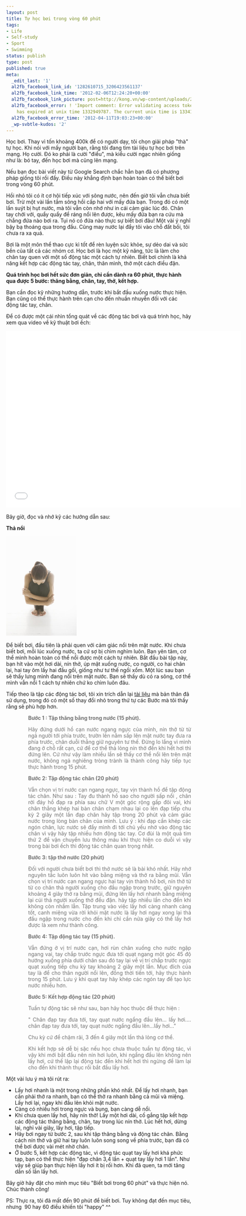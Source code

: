 ```yaml
---
layout: post
title: Tự học bơi trong vòng 60 phút
tags:
- Life
- Self-study
- Sport
- Swimming
status: publish
type: post
published: true
meta:
  _edit_last: '1'
  al2fb_facebook_link_id: '1282610715_3206423561137'
  al2fb_facebook_link_time: '2012-02-06T12:24:20+00:00'
  al2fb_facebook_link_picture: post=http://kong.vn/wp-content/uploads/2012/02/ngoi-xom.jpg
  al2fb_facebook_error: ! 'Import comment: Error validating access token: Session
    has expired at unix time 1332949787. The current unix time is 1334171003.'
  al2fb_facebook_error_time: '2012-04-11T19:03:23+00:00'
  _wp-svbtle-kudos: '2'
---
```

Học bơi. Thay vì tốn khoảng 400k để có người dạy, tôi chọn giải pháp "thà" tự học. Khi nói với mấy người bạn, rằng tôi đang tìm tài liệu tự học bơi trên mạng. Họ cười. Đó ko phải là cười "điểu", mà kiểu cười ngạc nhiên giống như là: bó tay, đến học bơi mà cũng lên mạng.

Nếu bạn đọc bài viết này từ Google Search chắc hẳn bạn đã có phương pháp giống tôi rồi đấy. Điều này khẳng định bạn hoàn toàn có thể biết bơi trong vòng 60 phút.

Hồi nhỏ tôi có ít cơ hội tiếp xúc với sông nước, nên đến giờ tôi vẫn chưa biết bơi. Trừ một vài lần tắm sông hồi cấp hai với mấy đứa bạn. Trong đó có một lần suýt bị hụt nước, mà tôi vẫn còn nhớ như in cái cảm giác lúc đó. Chân tay chới với, quẩy quẩy để ráng nổi lên được, kêu mấy đứa bạn ra cứu mà chẳng đứa nào bơi ra. Tụi nó có đứa nào thực sự biết bơi đâu! Một vài ý nghĩ bậy bạ thoáng qua trong đầu. Cũng may nước lại đẩy tôi vào chỗ đất bồi, tôi chưa ra xa quá.

Bơi là một môn thể thao cực kì tốt để rèn luyện sức khỏe, sự dẻo dai và sức bền của tất cả các nhóm cơ. Học bơi là học một kỹ năng, tức là làm cho chân tay quen với một số động tác một cách tự nhiên. Biết bơi chính là khả năng kết hợp các động tác tay, chân, thân mình, thở một cách điều đặn.

<strong>Quá trình học bơi hết sức đơn giản, chỉ cần dành ra 60 phút, thực hành qua được 5 bước: thăng bằng, chân, tay, thở, kết hợp.</strong>

Bạn cần đọc kỹ những hướng dẫn, trước khi bắt đầu xuống nước thực hiện. Bạn cũng có thể thực hành trên cạn cho đến nhuần nhuyễn đối với các động tác tay, chân.

Để có được một cái nhìn tổng quát về các động tác bơi và quá trình học, hãy xem qua video về kỹ thuật bơi ếch:

<iframe width="640" height="480" src="//www.youtube.com/embed/TquTh16_AWo" frameborder="0" allowfullscreen></iframe>

Bây giờ, đọc và nhớ kỹ các hướng dẫn sau:

<strong>Thả nổi</strong>

<img class=" wp-image-428 alignnone" title="ngoi xom" src="/images/2012/ngoi-xom.jpg" alt="" width="192" height="270" />

Để biết bơi, đầu tiên là phải quen với cảm giác nổi trên mặt nước. Khi chưa biết bơi, mỗi lúc xuống nước, ta cứ sợ bị chìm nghỉm luôn. Bạn yên tâm, cơ thể mình hoàn toàn có thể nổi được một cách tự nhiên.
Bắt đầu bài tập này, bạn hít vào một hơi dài, nín thở, úp mặt xuống nước, co người, co hai chân lại, hai tay ôm lấy hai đầu gối, giống như tư thế ngồi xổm. Một lúc sau bạn sẽ thấy lưng mình đang nổi trên mặt nước. Bạn sẽ thấy dù có ra sông, cơ thể mình vẫn nổi 1 cách tự nhiên chứ ko chìm luôn đâu.

Tiếp theo là tập các động tác bơi, tôi xin trích dẫn lại <a href="http://www.otosaigon.com/forum/90-ph%C3%BAt-th%E1%BB%B1c-h%C3%A0nh-t%E1%BB%B1-h%E1%BB%8Dc-b%C6%A1i-m2219732.aspx  " target="_blank">tài liệu</a> mà bản thân đã sử dụng, trong đó có một số thay đổi nhỏ trong thứ tự các Bước mà tôi thấy rằng sẽ phù hợp hơn.
<p style="padding-left: 60px; text-align: justify;"><strong style="color: #727272;">Bước 1 : Tập thăng bằng trong nước (15 phút).</strong></p>
<p style="padding-left: 60px; text-align: justify;"><span style="color: #727272;">Hãy đứng dưới hồ cạn nước ngang ngực của mình, nín thở từ từ ngả người tới phía trước, trườn lên nằm sấp lên mặt nước tay đưa ra phía trước, chân duỗi thẳng giữ nguyên tư thế.</span>
<span style="color: #727272;"> Đừng lo lắng vì mình đang ở chỗ rất cạn, cứ để cơ thể thả lỏng nín thở đến khi hết hơi thì đứng lên. Cứ như vậy làm nhiều lần sẽ thấy cơ thể nổi lên trên mặt nước, không ngả nghiêng tròng trành là thành công hãy tiếp tục thực hành trong 15 phút.</span></p>
<p style="padding-left: 60px; text-align: justify;"><span style="color: #727272;"><strong>Bước 2: Tập động tác chân (20 phút)</strong></span></p>
<p style="padding-left: 60px; text-align: justify;"><span style="color: #727272;">Vẫn chọn vị trí nước cạn ngang ngực, tay vịn thành hồ để tập động tác chân. Như sau : Tay đu thành hồ sao cho người sấp nổi , chân rời đáy hồ đạp ra phía sau chữ V một góc rộng gấp đôi vai, khi chân thẳng khép hai bàn chân chạm nhau lại co lên đạp tiếp chu kỳ 2 giây một lần đạp chân hãy tập trong 20 phút và cảm giác nước trong lòng bàn chân của mình.</span>
<span style="color: #727272;"> Lưu ý : khi đạp cần khép các ngón chân, lực nước sẽ đẩy mình đi tới chủ yếu nhờ vào động tác chân vì vậy hãy tập nhiều hơn động tác tay. Cơ đùi là một quả tim thứ 2 để vận chuyển lưu thông máu khi thực hiện co duỗi vì vậy trong bài bơi ếch thì động tác chân quan trọng nhất.</span></p>
<p style="padding-left: 60px; text-align: justify;"><span style="color: #727272;"><strong>Bước 3: tập thở nước (20 phút)</strong></span></p>
<p style="padding-left: 60px; text-align: justify;"><span style="color: #727272;">Đối với người chưa biết bơi thì thở nước sẽ là bài khó nhất. Hãy nhớ nguyên tắc luôn luôn hít vào bằng miệng và thở ra bằng mũi.</span>
<span style="color: #727272;"> Vẫn chọn vị trí nước cạn ngang ngực hai tay vịn thành hồ bơi, nín thở từ từ co chân thả người xuống cho đầu ngập trong trước, giữ nguyên khoảng 4 giây thở ra bằng mũi, đứng lên lấy hơi nhanh bằng miệng lại cúi thả người xuống thở đều đặn. hãy tập nhiều lần cho đến khi không còn nhầm lẫn.</span>
<span style="color: #727272;"> Tập trung vào việc lấy hơi càng nhanh càng tốt, canh miệng vừa rời khỏi mặt nước là lấy hơi ngay xong lại thả đầu ngập trong nước cho đến khi chỉ cần nửa giây có thể lấy hơi được là xem như thành công.</span></p>
<p style="padding-left: 60px; text-align: justify;"><span style="color: #727272;"><strong>Bước 4: Tập động tác tay (15 phút).</strong></span></p>
<p style="padding-left: 60px; text-align: justify;"><span style="color: #727272;">Vẫn đứng ở vị trí nước cạn, hơi rùn chân xuống cho nước ngập ngang vai, tay chắp trước ngực đưa tới quạt ngang một góc 45 độ hướng xuống phía dưới chân sau đó tay lại về vị trí chắp trước ngực quạt xuống tiếp chu kỳ tay khoảng 2 giây một lần.</span>
<span style="color: #727272;"> Mục đích của tay là để cho thân người nổi lên, đồng thời tiến tới, hãy thực hành trong 15 phút.</span>
<span style="color: #727272;"> Lưu ý khi quạt tay hãy khép các ngón tay để tạo lực nước nhiều hơn.</span></p>
<p style="padding-left: 60px; text-align: justify;"><span style="color: #727272;"><strong>Bước 5: Kết hợp động tác (20 phút)</strong></span></p>
<p style="padding-left: 60px; text-align: justify;"><span style="color: #727272;">Tuần tự động tác sẽ như sau, bạn hãy học thuộc để thực hiện :</span></p>
<p style="padding-left: 60px; text-align: justify;"><span style="color: #727272;">" Chân đạp tay đưa tới, tay quạt nước ngẩng đầu lên... lấy hơi.... chân đạp tay đưa tới, tay quạt nước ngẩng đầu lên...lấy hơi..."</span></p>
<p style="padding-left: 60px; text-align: justify;"><span style="color: #727272;">Chu kỳ cứ để chậm rãi, 3 đến 4 giây một lần thả lỏng cơ thể.</span></p>
<p style="padding-left: 60px; text-align: justify;"><span style="color: #727272;">Khi kết hợp sẽ dễ bị sặc nếu học chưa thuộc tuần tự động tác, vì vậy khi mới bắt đầu nên nín hơi luôn, khi ngẩng đầu lên không nên lấy hơi, cứ thế lập lại động tác đến khi hết hơi thì ngừng để làm lại cho đến khi thành thục rồi bắt đầu lấy hơi.</span></p>
Một vài lưu ý mà tôi rút ra:
<ul>
	<li>Lấy hơi nhanh là một trong những phần khó nhất. Để lấy hơi nhanh, bạn cần phải thở ra nhanh, bạn có thể thở ra nhanh bằng cả mũi và miệng. Lấy hơi lại, ngay khi đầu lên khỏi mặt nước.</li>
	<li>Càng có nhiều hơi trong ngực và bụng, bạn càng dễ nổi.</li>
	<li>Khi chưa quen lấy hơi, hãy nín thở! Lấy một hơi dài, cố gắng tập kết hợp các động tác thăng bằng, chân, tay trong lúc nín thở. Lúc hết hơi, dừng lại, nghỉ vài giây, lấy hơi, tập tiếp.</li>
	<li>Hãy bơi ngay từ bước 2, sau khi tập thăng bằng và động tác chân. Bằng cách nín thở và giữ hai tay luôn luôn song song về phía trước, bạn đã có thể bơi được vài mét nhờ chân.</li>
	<li>Ở bước 5, kết hợp các động tác, vì động tác quạt tay lấy hơi khá phức tạp, bạn có thể thực hiện "đạp chân 3,4 lần + quạt tay lấy hơi 1 lần". Như vậy sẽ giúp bạn thực hiện lấy hơi ít bị rối hơn. Khi đã quen, ta mới tăng dần số lần lấy hơi.</li>
</ul>
Bây giờ hãy đặt cho mình mục tiêu "Biết bơi trong 60 phút" và thực hiện nó. Chúc thành công!

PS: Thực ra, tôi đã mất đến 90 phút để biết bơi. Tuy không đạt đến mục tiêu, nhưng  90 hay 60 điều khiến tôi "happy" ^^
